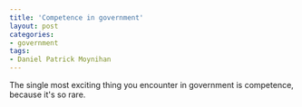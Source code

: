```yaml
---
title: 'Competence in government'
layout: post
categories:
- government
tags:
- Daniel Patrick Moynihan
---
```


The single most exciting thing you encounter in government is competence, because it's so rare.